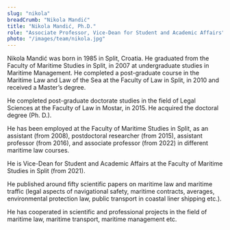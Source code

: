 ```yaml
---
slug: "nikola"
breadCrumb: "Nikola Mandić"
title: "Nikola Mandić, Ph.D."
role: "Associate Professor, Vice-Dean for Student and Academic Affairs"
photo: "/images/team/nikola.jpg"
---
```


Nikola Mandić was born in 1985 in Split, Croatia. He graduated from the Faculty of Maritime Studies in Split, in 2007 at undergraduate studies in Maritime Management. He completed a post-graduate course in the Maritime Law and Law of the Sea at the Faculty of Law in Split, in 2010 and received a Master’s degree.

He completed post-graduate doctorate studies in the field of Legal Sciences at the Faculty of Law in Mostar, in 2015. He acquired the doctoral degree (Ph. D.).

He has been employed at the Faculty of Maritime Studies in Split, as an assistant (from 2008), postdoctoral researcher (from 2015), assistant professor (from 2016), and associate professor (from 2022) in different maritime law courses.

He is Vice-Dean for Student and Academic Affairs at the Faculty of Maritime Studies in Split (from 2021).

He published around fifty scientific papers on maritime law and maritime traffic (legal aspects of navigational safety, maritime contracts, averages, environmental protection law, public transport in coastal liner shipping etc.).

He has cooperated in scientific and professional projects in the field of maritime law, maritime transport, maritime management etc.
